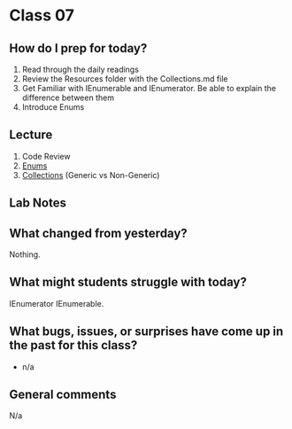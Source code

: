 # Class 07

## How do I prep for today?
1. Read through the daily readings
2. Review the Resources folder with the Collections.md file
3. Get Familiar with IEnumerable and IEnumerator. Be able to explain the difference between them
4. Introduce Enums

## Lecture
1. Code Review
2. [Enums](./Resources/Enums)
3. [Collections](./Resources/Collections) (Generic vs Non-Generic)

## Lab Notes


## What changed from yesterday? 
Nothing.

## What might students struggle with today? 
IEnumerator IEnumerable.

## What bugs, issues, or surprises have come up in the past for this class?
- n/a

## General comments
N/a
